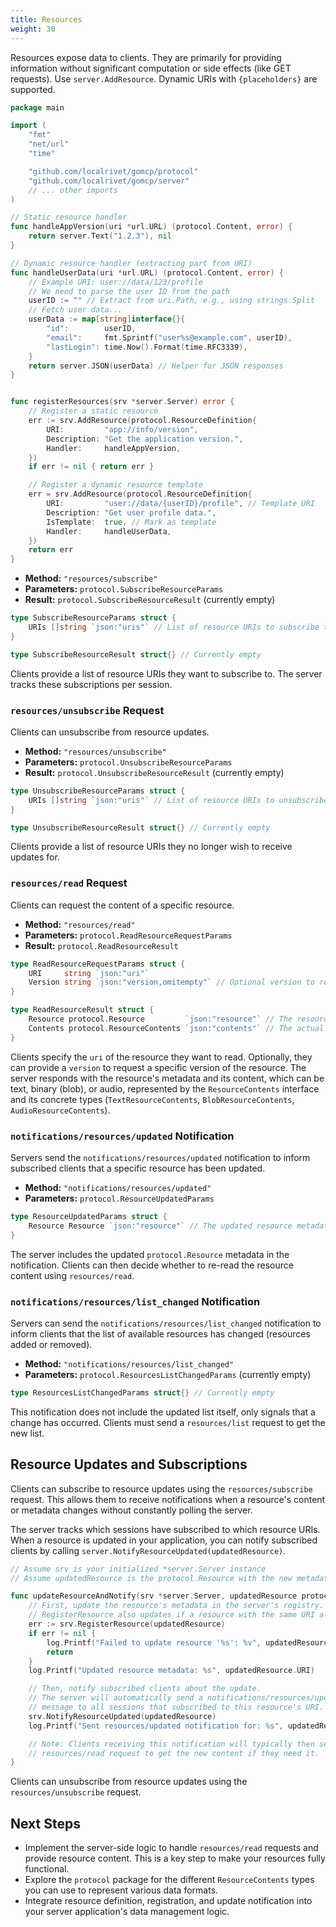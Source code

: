 ```yaml
---
title: Resources
weight: 30
---
```


Resources expose data to clients. They are primarily for providing information without significant computation or side effects (like GET requests). Use `server.AddResource`. Dynamic URIs with `{placeholders}` are supported.

```go
package main

import (
	"fmt"
	"net/url"
	"time"

	"github.com/localrivet/gomcp/protocol"
	"github.com/localrivet/gomcp/server"
	// ... other imports
)

// Static resource handler
func handleAppVersion(uri *url.URL) (protocol.Content, error) {
	return server.Text("1.2.3"), nil
}

// Dynamic resource handler (extracting part from URI)
func handleUserData(uri *url.URL) (protocol.Content, error) {
	// Example URI: user://data/123/profile
	// We need to parse the user ID from the path
	userID := "" // Extract from uri.Path, e.g., using strings.Split
	// Fetch user data...
	userData := map[string]interface{}{
		"id":        userID,
		"email":     fmt.Sprintf("user%s@example.com", userID),
		"lastLogin": time.Now().Format(time.RFC3339),
	}
	return server.JSON(userData) // Helper for JSON responses
}


func registerResources(srv *server.Server) error {
	// Register a static resource
	err := srv.AddResource(protocol.ResourceDefinition{
		URI:         "app://info/version",
		Description: "Get the application version.",
		Handler:     handleAppVersion,
	})
	if err != nil { return err }

	// Register a dynamic resource template
	err = srv.AddResource(protocol.ResourceDefinition{
		URI:         "user://data/{userID}/profile", // Template URI
		Description: "Get user profile data.",
		IsTemplate:  true, // Mark as template
		Handler:     handleUserData,
	})
	return err
}
```

- **Method:** `"resources/subscribe"`
- **Parameters:** `protocol.SubscribeResourceParams`
- **Result:** `protocol.SubscribeResourceResult` (currently empty)

```go
type SubscribeResourceParams struct {
	URIs []string `json:"uris"` // List of resource URIs to subscribe to
}

type SubscribeResourceResult struct{} // Currently empty
```

Clients provide a list of resource URIs they want to subscribe to. The server tracks these subscriptions per session.

### `resources/unsubscribe` Request

Clients can unsubscribe from resource updates.

- **Method:** `"resources/unsubscribe"`
- **Parameters:** `protocol.UnsubscribeResourceParams`
- **Result:** `protocol.UnsubscribeResourceResult` (currently empty)

```go
type UnsubscribeResourceParams struct {
	URIs []string `json:"uris"` // List of resource URIs to unsubscribe from
}

type UnsubscribeResourceResult struct{} // Currently empty
```

Clients provide a list of resource URIs they no longer wish to receive updates for.

### `resources/read` Request

Clients can request the content of a specific resource.

- **Method:** `"resources/read"`
- **Parameters:** `protocol.ReadResourceRequestParams`
- **Result:** `protocol.ReadResourceResult`

```go
type ReadResourceRequestParams struct {
	URI     string `json:"uri"`
	Version string `json:"version,omitempty"` // Optional version to request a specific version
}

type ReadResourceResult struct {
	Resource protocol.Resource         `json:"resource"` // The resource metadata (should match the request URI/version)
	Contents protocol.ResourceContents `json:"contents"` // The actual content (Text, Blob, or Audio)
}
```

Clients specify the `uri` of the resource they want to read. Optionally, they can provide a `version` to request a specific version of the resource. The server responds with the resource's metadata and its content, which can be text, binary (blob), or audio, represented by the `ResourceContents` interface and its concrete types (`TextResourceContents`, `BlobResourceContents`, `AudioResourceContents`).

### `notifications/resources/updated` Notification

Servers send the `notifications/resources/updated` notification to inform subscribed clients that a specific resource has been updated.

- **Method:** `"notifications/resources/updated"`
- **Parameters:** `protocol.ResourceUpdatedParams`

```go
type ResourceUpdatedParams struct {
	Resource Resource `json:"resource"` // The updated resource metadata
}
```

The server includes the updated `protocol.Resource` metadata in the notification. Clients can then decide whether to re-read the resource content using `resources/read`.

### `notifications/resources/list_changed` Notification

Servers can send the `notifications/resources/list_changed` notification to inform clients that the list of available resources has changed (resources added or removed).

- **Method:** `"notifications/resources/list_changed"`
- **Parameters:** `protocol.ResourcesListChangedParams` (currently empty)

```go
type ResourcesListChangedParams struct{} // Currently empty
```

This notification does not include the updated list itself, only signals that a change has occurred. Clients must send a `resources/list` request to get the new list.

## Resource Updates and Subscriptions

Clients can subscribe to resource updates using the `resources/subscribe` request. This allows them to receive notifications when a resource's content or metadata changes without constantly polling the server.

The server tracks which sessions have subscribed to which resource URIs. When a resource is updated in your application, you can notify subscribed clients by calling `server.NotifyResourceUpdated(updatedResource)`.

```go
// Assume srv is your initialized *server.Server instance
// Assume updatedResource is the protocol.Resource with the new metadata/version

func updateResourceAndNotify(srv *server.Server, updatedResource protocol.Resource) {
    // First, update the resource's metadata in the server's registry.
    // RegisterResource also updates if a resource with the same URI already exists.
    err := srv.RegisterResource(updatedResource)
    if err != nil {
        log.Printf("Failed to update resource '%s': %v", updatedResource.URI, err)
        return
    }
    log.Printf("Updated resource metadata: %s", updatedResource.URI)

    // Then, notify subscribed clients about the update.
    // The server will automatically send a notifications/resources/updated
    // message to all sessions that subscribed to this resource's URI.
    srv.NotifyResourceUpdated(updatedResource)
    log.Printf("Sent resources/updated notification for: %s", updatedResource.URI)

    // Note: Clients receiving this notification will typically then send a
    // resources/read request to get the new content if they need it.
}
```

Clients can unsubscribe from resource updates using the `resources/unsubscribe` request.

## Next Steps

- Implement the server-side logic to handle `resources/read` requests and provide resource content. This is a key step to make your resources fully functional.
- Explore the `protocol` package for the different `ResourceContents` types you can use to represent various data formats.
- Integrate resource definition, registration, and update notification into your server application's data management logic.
